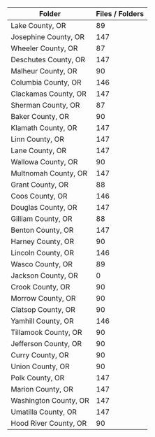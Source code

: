 | Folder                |   Files / Folders |
|-----------------------|-------------------|
| Lake County, OR       |                89 |
| Josephine County, OR  |               147 |
| Wheeler County, OR    |                87 |
| Deschutes County, OR  |               147 |
| Malheur County, OR    |                90 |
| Columbia County, OR   |               146 |
| Clackamas County, OR  |               147 |
| Sherman County, OR    |                87 |
| Baker County, OR      |                90 |
| Klamath County, OR    |               147 |
| Linn County, OR       |               147 |
| Lane County, OR       |               147 |
| Wallowa County, OR    |                90 |
| Multnomah County, OR  |               147 |
| Grant County, OR      |                88 |
| Coos County, OR       |               146 |
| Douglas County, OR    |               147 |
| Gilliam County, OR    |                88 |
| Benton County, OR     |               147 |
| Harney County, OR     |                90 |
| Lincoln County, OR    |               146 |
| Wasco County, OR      |                89 |
| Jackson County, OR    |                 0 |
| Crook County, OR      |                90 |
| Morrow County, OR     |                90 |
| Clatsop County, OR    |                90 |
| Yamhill County, OR    |               146 |
| Tillamook County, OR  |                90 |
| Jefferson County, OR  |                90 |
| Curry County, OR      |                90 |
| Union County, OR      |                90 |
| Polk County, OR       |               147 |
| Marion County, OR     |               147 |
| Washington County, OR |               147 |
| Umatilla County, OR   |               147 |
| Hood River County, OR |                90 |